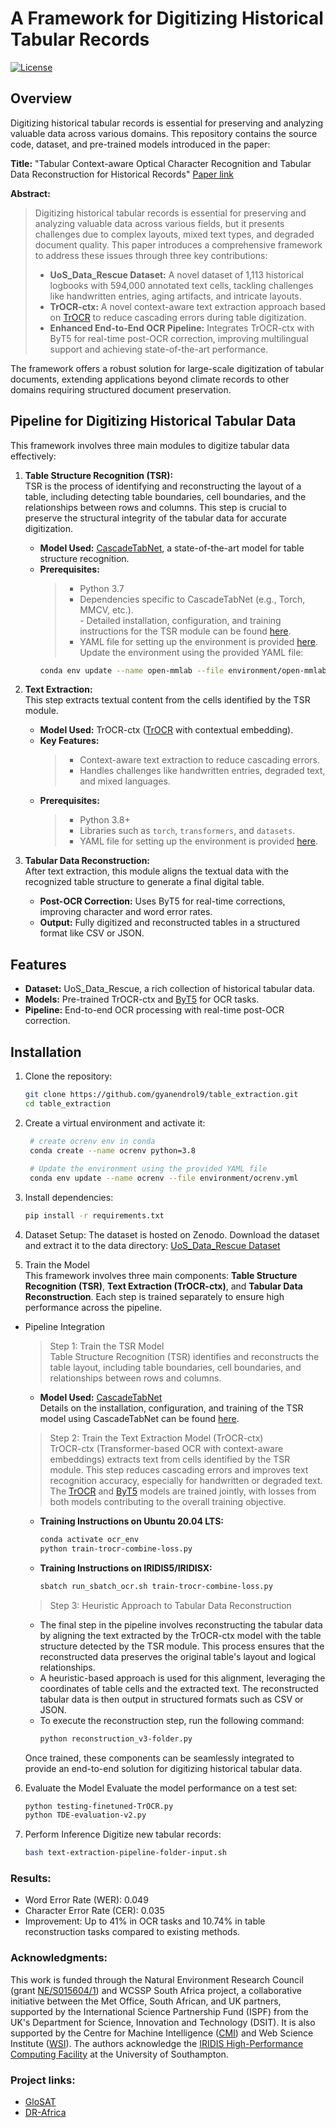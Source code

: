 # A Framework for Digitizing Historical Tabular Records  

[![License](https://img.shields.io/badge/license-CC%20BY%204.0-lightgrey.svg)](https://creativecommons.org/licenses/by/4.0/)


## Overview  
Digitizing historical tabular records is essential for preserving and analyzing valuable data across various domains. This repository contains the source code, dataset, and pre-trained models introduced in the paper:  

**Title:** "Tabular Context-aware Optical Character Recognition and Tabular Data Reconstruction for Historical Records"  [Paper link](https://www.researchsquare.com/article/rs-5462018/v1)

**Abstract:**  
> Digitizing historical tabular records is essential for preserving and analyzing valuable data across various fields, but it presents challenges due to complex layouts, mixed text types, and degraded document quality. This paper introduces a comprehensive framework to address these issues through three key contributions:  
> - **UoS_Data_Rescue Dataset:** A novel dataset of 1,113 historical logbooks with 594,000 annotated text cells, tackling challenges like handwritten entries, aging artifacts, and intricate layouts.  
> - **TrOCR-ctx:** A novel context-aware text extraction approach based on [TrOCR](https://huggingface.co/docs/transformers/en/model_doc/trocr) to reduce cascading errors during table digitization.  
> - **Enhanced End-to-End OCR Pipeline:** Integrates TrOCR-ctx with ByT5 for real-time post-OCR correction, improving multilingual support and achieving state-of-the-art performance.  

The framework offers a robust solution for large-scale digitization of tabular documents, extending applications beyond climate records to other domains requiring structured document preservation.  

## Pipeline for Digitizing Historical Tabular Data  
This framework involves three main modules to digitize tabular data effectively:  

1. **Table Structure Recognition (TSR):**  
    TSR is the process of identifying and reconstructing the layout of a table, including detecting table boundaries, cell boundaries, and the relationships between rows and columns. This step is crucial to preserve the structural integrity of the tabular data for accurate digitization.

    - **Model Used:** [CascadeTabNet](https://github.com/DevashishPrasad/CascadeTabNet), a state-of-the-art model for table structure recognition.  
    - **Prerequisites:**  
        > - Python 3.7  
        > - Dependencies specific to CascadeTabNet (e.g., Torch, MMCV, etc.).  
            - Detailed installation, configuration, and training instructions for the TSR module can be found [here](https://github.com/stuartemiddleton/glosat_table_dataset).  
        > - YAML file for setting up the environment is provided [here](environment/open-mmlab.yml). Update the environment using the provided YAML file:
        ```bash  
        conda env update --name open-mmlab --file environment/open-mmlab.yml
        ```

2. **Text Extraction:**  
    This step extracts textual content from the cells identified by the TSR module.  
    - **Model Used:** TrOCR-ctx ([TrOCR](https://huggingface.co/docs/transformers/en/model_doc/trocr) with contextual embedding).  
    - **Key Features:**  
        > - Context-aware text extraction to reduce cascading errors.  
        > - Handles challenges like handwritten entries, degraded text, and mixed languages.  
    - **Prerequisites:**  
        > - Python 3.8+  
        > - Libraries such as `torch`, `transformers`, and `datasets`.  
        > - YAML file for setting up the environment is provided [here](environment/ocrenv.yml).          

3. **Tabular Data Reconstruction:**  
   After text extraction, this module aligns the textual data with the recognized table structure to generate a final digital table.  
   - **Post-OCR Correction:** Uses ByT5 for real-time corrections, improving character and word error rates.  
   - **Output:** Fully digitized and reconstructed tables in a structured format like CSV or JSON.  

## Features  
- **Dataset:** UoS_Data_Rescue, a rich collection of historical tabular data.  
- **Models:** Pre-trained TrOCR-ctx and [ByT5](https://huggingface.co/yelpfeast/byt5-base-english-ocr-correction) for OCR tasks.  
- **Pipeline:** End-to-end OCR processing with real-time post-OCR correction.  

## Installation  
1. Clone the repository:  
   ```bash  
   git clone https://github.com/gyanendrol9/table_extraction.git  
   cd table_extraction  
   ```

2. Create a virtual environment and activate it:  
   ```bash  
    # create ocrenv env in conda
    conda create --name ocrenv python=3.8
    
    # Update the environment using the provided YAML file
    conda env update --name ocrenv --file environment/ocrenv.yml
    ```

3. Install dependencies:
    ```bash 
    pip install -r requirements.txt  
    ```

4. Dataset Setup:
    The dataset is hosted on Zenodo. Download the dataset and extract it to the data directory:
    [UoS_Data_Rescue Dataset](https://ceur-ws.org/Vol-3649/Paper1.pdf)

5. Train the Model  
This framework involves three main components: **Table Structure Recognition (TSR)**, **Text Extraction (TrOCR-ctx)**, and **Tabular Data Reconstruction**. Each step is trained separately to ensure high performance across the pipeline.

- Pipeline Integration  
    > Step 1: Train the TSR Model  
    Table Structure Recognition (TSR) identifies and reconstructs the table layout, including table boundaries, cell boundaries, and relationships between rows and columns.  
    - **Model Used:** [CascadeTabNet](https://github.com/DevashishPrasad/CascadeTabNet)  
    Details on the installation, configuration, and training of the TSR model using CascadeTabNet can be found [here](https://github.com/stuartemiddleton/glosat_table_dataset).  

    > Step 2: Train the Text Extraction Model (TrOCR-ctx)  
    TrOCR-ctx (Transformer-based OCR with context-aware embeddings) extracts text from cells identified by the TSR module. This step reduces cascading errors and improves text recognition accuracy, especially for handwritten or degraded text. The [TrOCR](https://huggingface.co/docs/transformers/en/model_doc/trocr) and [ByT5](https://huggingface.co/yelpfeast/byt5-base-english-ocr-correction) models are trained jointly, with losses from both models contributing to the overall training objective. 
    - **Training Instructions on Ubuntu 20.04 LTS:**  
        ```bash
        conda activate ocr_env   
        python train-trocr-combine-loss.py
        ```
    - **Training Instructions on IRIDIS5/IRIDISX:**  
        ```bash
        sbatch run_sbatch_ocr.sh train-trocr-combine-loss.py
        ```

    > Step 3: Heuristic Approach to Tabular Data Reconstruction  
    - The final step in the pipeline involves reconstructing the tabular data by aligning the text extracted by the TrOCR-ctx model with the table structure detected by the TSR module. This process ensures that the reconstructed data preserves the original table's layout and logical relationships.
    - A heuristic-based approach is used for this alignment, leveraging the coordinates of table cells and the extracted text. The reconstructed tabular data is then output in structured formats such as CSV or JSON.
    - To execute the reconstruction step, run the following command:
        ```bash 
        python reconstruction_v3-folder.py
        ```  

    Once trained, these components can be seamlessly integrated to provide an end-to-end solution for digitizing historical tabular data.

6. Evaluate the Model
Evaluate the model performance on a test set:
    ```bash 
    python testing-finetuned-TrOCR.py  
    python TDE-evaluation-v2.py
    ```

7. Perform Inference
Digitize new tabular records:
    ```bash
    bash text-extraction-pipeline-folder-input.sh  
    ```

### Results:
- Word Error Rate (WER): 0.049
- Character Error Rate (CER): 0.035
- Improvement: Up to 41% in OCR tasks and 10.74% in table reconstruction tasks compared to existing methods.

### Acknowledgments:
This work is funded through the Natural Environment Research Council (grant [NE/S015604/1](https://gtr.ukri.org/projects?ref=NE%2FS015604%2F1)) and WCSSP South Africa project, a collaborative initiative between the Met Office, South African, and UK partners, supported by the International Science Partnership Fund (ISPF) from the UK's Department for Science, Innovation and Technology (DSIT).  It is also supported by the Centre for Machine Intelligence ([CMI](https://www.southampton.ac.uk/research/institutes-centres/centre-for-machine-intelligence)) and Web Science Institute ([WSI](https://www.southampton.ac.uk/research/institutes-centres/web-science-institute)). The authors acknowledge the [IRIDIS High-Performance Computing Facility](https://www.southampton.ac.uk/research/facilities/iridis-research-computing-facility) at the University of Southampton.

### Project links:
- [GloSAT](https://glosat.org/)
- [DR-Africa](https://www.southampton.ac.uk/~sem03/DR-Africa.html)